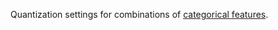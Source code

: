 
Quantization settings for combinations of [categorical features](../../../concepts/algorithm-main-stages_cat-to-numberic.md).
